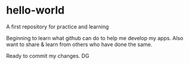 # hello-world
A first repository for practice and learning

Beginning to learn what github can do to help me develop my apps.
Also want to share & learn from others who have done the same.

Ready to commit my changes.  DG
